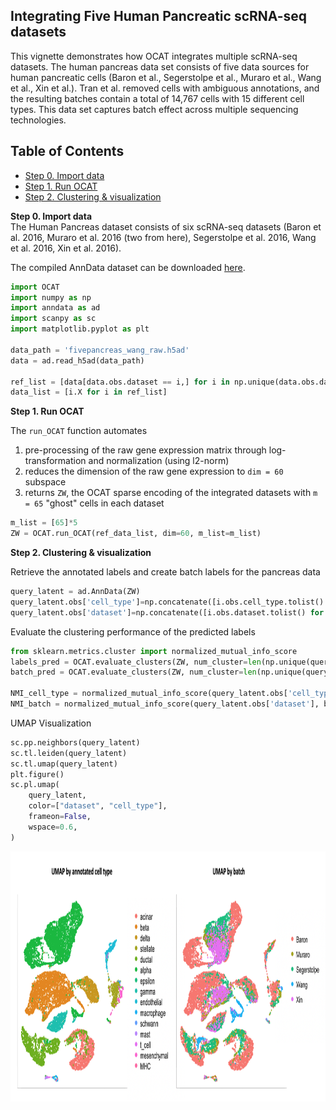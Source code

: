 ## Integrating Five Human Pancreatic scRNA-seq datasets 

This vignette demonstrates how OCAT integrates multiple scRNA-seq datasets. The human pancreas data set consists of five data sources for human pancreatic cells (Baron et al., Segerstolpe et al., Muraro et al., Wang et al., Xin et al.). 
Tran et al. removed cells with ambiguous annotations, and the resulting batches contain a total of 14,767 cells with 15 different cell types. This data set captures batch effect across multiple sequencing technologies.

## Table of Contents
- [Step 0. Import data](#data_import)
- [Step 1. Run OCAT](#run_OCAT)
- [Step 2. Clustering \& visualization](#clustering)


<a name="data_import"></a>**Step 0. Import data**   
The Human Pancreas dataset consists of six scRNA-seq datasets (Baron et al. 2016, Muraro et al. 2016 (two from here), Segerstolpe et al. 2016, Wang et al. 2016, Xin et al. 2016). 

The compiled AnnData dataset can be downloaded [here](https://drive.google.com/file/d/1shc4OYIbq2FwbyGUaYuzizuvzW-giSTs/view).
    
```python
import OCAT
import numpy as np
import anndata as ad
import scanpy as sc
import matplotlib.pyplot as plt

data_path = 'fivepancreas_wang_raw.h5ad'
data = ad.read_h5ad(data_path)

ref_list = [data[data.obs.dataset == i,] for i in np.unique(data.obs.dataset)]
data_list = [i.X for i in ref_list]
```

<a name="pre_processing"></a>**Step 1. Run OCAT**

The `run_OCAT` function automates 
1. pre-processing of the raw gene expression matrix through log-transformation and normalization (using l2-norm) 
2. reduces the dimension of the raw gene expression to `dim = 60` subspace
3. returns `ZW`, the OCAT sparse encoding of the integrated datasets with `m = 65` "ghost" cells in each dataset

```python
m_list = [65]*5
ZW = OCAT.run_OCAT(ref_data_list, dim=60, m_list=m_list)
```
<a name="clustering"></a>**Step 2. Clustering \& visualization**

Retrieve the annotated labels and create batch labels for the pancreas data
```python
query_latent = ad.AnnData(ZW)
query_latent.obs['cell_type']=np.concatenate([i.obs.cell_type.tolist() for i in ref_list],axis=0)
query_latent.obs['dataset']=np.concatenate([i.obs.dataset.tolist() for i in ref_list],axis=0)
```

Evaluate the clustering performance of the predicted labels
```python
from sklearn.metrics.cluster import normalized_mutual_info_score
labels_pred = OCAT.evaluate_clusters(ZW, num_cluster=len(np.unique(query_latent.obs['cell_type'])))
batch_pred = OCAT.evaluate_clusters(ZW, num_cluster=len(np.unique(query_latent.obs['dataset'])))

NMI_cell_type = normalized_mutual_info_score(query_latent.obs['cell_type'], labels_pred)
NMI_batch = normalized_mutual_info_score(query_latent.obs['dataset'], batch_pred)
```
UMAP Visualization
```python
sc.pp.neighbors(query_latent)
sc.tl.leiden(query_latent)
sc.tl.umap(query_latent)
plt.figure()
sc.pl.umap(
    query_latent,
    color=["dataset", "cell_type"],
    frameon=False,
    wspace=0.6,
)
```
<img src="https://github.com/bowang-lab/OCAT/blob/master/vignettes/Integration/Prancreas_UMAP_github.png" width="1000" height="400" />  
